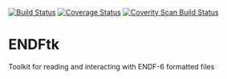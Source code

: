 [![Build Status](https://travis-ci.org/njoy/ENDFtk.svg?branch=travis)](https://travis-ci.org/njoy/ENDFtk)
[![Coverage Status](https://coveralls.io/repos/github/njoy/ENDFtk/badge.svg?branch=travis)](https://coveralls.io/github/njoy/ENDFtk?branch=travis)
[![Coverity Scan Build Status](https://scan.coverity.com/projects/9172/badge.svg)](https://scan.coverity.com/projects/njoy-endftk)
# ENDFtk
Toolkit for reading and interacting with ENDF-6 formatted files
